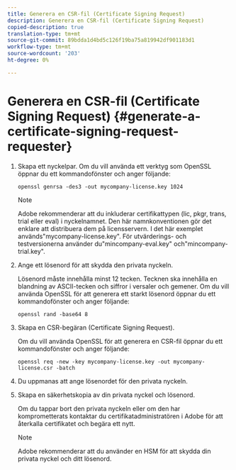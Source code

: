 ```yaml
---
title: Generera en CSR-fil (Certificate Signing Request)
description: Generera en CSR-fil (Certificate Signing Request)
copied-description: true
translation-type: tm+mt
source-git-commit: 89bdda1d4bd5c126f19ba75a819942df901183d1
workflow-type: tm+mt
source-wordcount: '203'
ht-degree: 0%

---
```



# Generera en CSR-fil (Certificate Signing Request) {#generate-a-certificate-signing-request-requester}

1. Skapa ett nyckelpar. Om du vill använda ett verktyg som OpenSSL öppnar du ett kommandofönster och anger följande:

   ```
   openssl genrsa -des3 -out mycompany-license.key 1024
   ```

   >[!NOTE]
   >
   >Adobe rekommenderar att du inkluderar certifikattypen (lic, pkgr, trans, trial eller eval) i nyckelnamnet. Den här namnkonventionen gör det enklare att distribuera dem på licensservern. I det här exemplet används&quot;mycompany-license.key&quot;. För utvärderings- och testversionerna använder du&quot;mincompany-eval.key&quot; och&quot;mincompany-trial.key&quot;.

1. Ange ett lösenord för att skydda den privata nyckeln.

   Lösenord måste innehålla minst 12 tecken. Tecknen ska innehålla en blandning av ASCII-tecken och siffror i versaler och gemener. Om du vill använda OpenSSL för att generera ett starkt lösenord öppnar du ett kommandofönster och anger följande:

   ```
   openssl rand -base64 8
   ```

1. Skapa en CSR-begäran (Certificate Signing Request).

   Om du vill använda OpenSSL för att generera en CSR-fil öppnar du ett kommandofönster och anger följande:

   ```
   openssl req -new -key mycompany-license.key -out mycompany-license.csr -batch 
   ```

1. Du uppmanas att ange lösenordet för den privata nyckeln.
1. Skapa en säkerhetskopia av din privata nyckel och lösenord.

   Om du tappar bort den privata nyckeln eller om den har komprometterats kontaktar du certifikatadministratören i Adobe för att återkalla certifikatet och begära ett nytt.

   >[!NOTE]
   >
   >Adobe rekommenderar att du använder en HSM för att skydda din privata nyckel och ditt lösenord.

